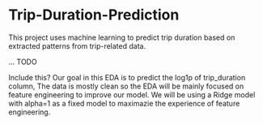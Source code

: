 # Trip-Duration-Prediction
This project uses machine learning to predict trip duration based on extracted patterns from trip-related data.

... TODO

Include this?
Our goal in this EDA is to predict the log1p of trip_duration column,
The data is mostly clean so the EDA will be mainly focused on feature engineering to improve our model.
We will be using a Ridge model with alpha=1 as a fixed model to maximazie the experience of feature engineering.